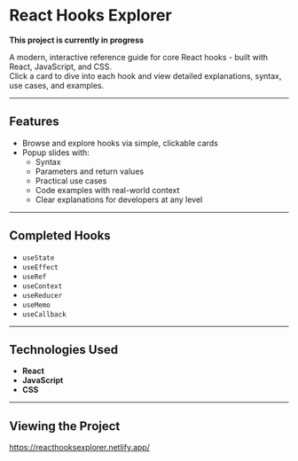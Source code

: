 # React Hooks Explorer

**This project is currently in progress**

A modern, interactive reference guide for core React hooks - built with React, JavaScript, and CSS.  
Click a card to dive into each hook and view detailed explanations, syntax, use cases, and examples.

---

## Features

- Browse and explore hooks via simple, clickable cards
- Popup slides with:
  - Syntax
  - Parameters and return values
  - Practical use cases
  - Code examples with real-world context
  - Clear explanations for developers at any level

---

## Completed Hooks

- `useState`
- `useEffect`
- `useRef`
- `useContext`
- `useReducer`
- `useMemo`
- `useCallback`

---

## Technologies Used

- **React**
- **JavaScript**
- **CSS**

---

## Viewing the Project

https://reacthooksexplorer.netlify.app/
